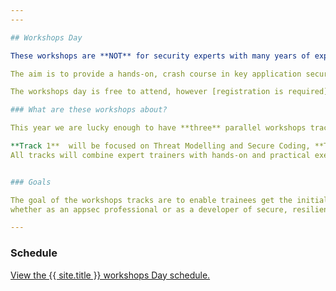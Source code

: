 ```yaml
---
---

## Workshops Day

These workshops are **NOT** for security experts with many years of experience, but for the rest of us:   

The aim is to provide a hands-on, crash course in key application security topics for developers, QA engineers, and anyone new to the AppSec field! 

The workshops day is free to attend, however [registration is required](/Register). 

### What are these workshops about? 

This year we are lucky enough to have **three** parallel workshops tracks for attendees to learn from.

**Track 1**  will be focused on Threat Modelling and Secure Coding, **Track 2** will be focused on attacking and securing APIs and **Track 3** will be focused on DevSecOps.
All tracks will combine expert trainers with hands-on and practical exercises to help you get a better understanding of your chosen area.


### Goals   

The goal of the workshops tracks are to enable trainees get the initial understanding and hands-on skills required to find their path in the appsec field,   
whether as an appsec professional or as a developer of secure, resilient, and robust code. 

---
```


### Schedule

<a id="sched-embed" href="https://{{ site.sched }}/2023-05-16/overview" data-sched-sidebar="no">View the {{ site.title }} workshops Day schedule.</a><script type="text/javascript" src="https://{{ site.sched }}/js/embed.js"></script>
